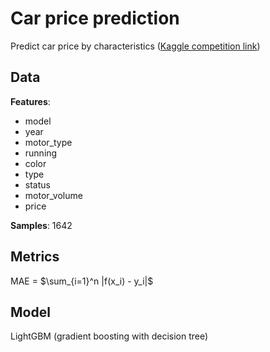 # Car price prediction

Predict car price by characteristics ([Kaggle competition link](https://www.kaggle.com/competitions/autoam-car-price-prediction))

## Data

**Features**:

- model
- year
- motor_type
- running
- color
- type
- status
- motor_volume
- price

**Samples**: 1642

## Metrics

MAE = $\sum_{i=1}^n |f(x_i) - y_i|$

## Model

LightGBM (gradient boosting with decision tree)

